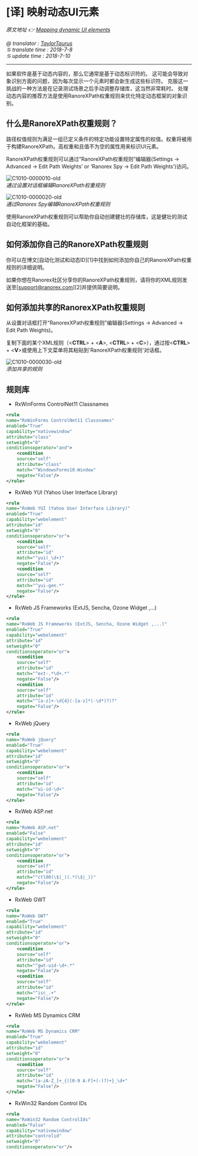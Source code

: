 # [译] 映射动态UI元素

*原文地址 👉 [Mapping dynamic UI elements][0]*

*@ translator : [TaylorTaurus](https://github.com/taylortaurus)*    
*♋ translate time : 2018-7-8*    
*♋ update time : 2018-7-10*  

---  

如果软件是基于动态内容的，那么它通常是基于动态标识符的。
这可能会导致对象识别方面的问题，因为每次显示一个元素时都会新生成这些标识符。
克服这一挑战的一种方法是在记录测试场景之后手动调整存储库，这当然非常耗时。
处理动态内容的推荐方法是使用RanoreXPath权重规则来优化特定动态框架的对象识别。  

## 什么是RanoreXPath权重规则？  

路径权值规则为满足一组已定义条件的特定功能设置特定属性的权值。权重将被用于构建RanoreXPath。高权重和且值不为空的属性用来标识UI元素。  

RanoreXPath权重规则可以通过“RanoreXPath权重规则”编辑器(Settings -> Advanced -> Edit Path Weights’ or ‘Ranorex Spy -> Edit Path Weights’)访问。  

![C1010-0000010-old](https://gitee.com/taylortaurus/RX_UserGuide_GitBook_Picbed/raw/master/RanorexStudioExpert/C1010-0000010-old.png)  
*通过设置对话框编辑RanoreXPath权重规则*

![C1010-0000020-old](https://gitee.com/taylortaurus/RX_UserGuide_GitBook_Picbed/raw/master/RanorexStudioExpert/C1010-0000020-old.png)  
*通过Ranorex Spy编辑RanoreXPath权重规则*

使用RanoreXPath权重规则可以帮助你自动创建健壮的存储库，这是健壮的测试自动化框架的基础。  


## 如何添加你自己的RanoreXPath权重规则

你可以在博文[自动化测试和动态ID][1]中找到如何添加你自己的RanoreXPath权重规则的详细说明。

如果你想在Ranorex社区分享你的RanoreXPath权重规则，请将你的XML规则发送至[support@ranorex.com][2]并提供简要说明。

## 如何添加共享的RanorexXPath权重规则

从设置对话框打开“RanorexXPath权重规则”编辑器(Settings -> Advanced -> Edit Path Weights)。

复制下面的某个XML规则（<**CTRL**> + <**A**>, <**CTRL**> + <**C**>），通过按<**CTRL**> + <**V**>或使用上下文菜单将其粘贴到'RanoreXPath权重规则'对话框。  

![C1010-0000030-old](https://gitee.com/taylortaurus/RX_UserGuide_GitBook_Picbed/raw/master/RanorexStudioExpert/C1010-0000030-old.png)  
*添加共享的规则*

## 规则库

- RxWinForms ControlNet11 Classnames

```xml
<rule  
name="RxWinForms ControlNet11 Classnames"  
enabled="True"  
capability="nativewindow"  
attribute="class"  
setweight="0"  
conditionsoperator="and">  
    <condition  
    source="self"  
    attribute="class"  
    match="^WindowsForms10.Window"  
    negate="False"/>  
</rule> 
```

- RxWeb YUI (Yahoo User Interface Library)

```xml
<rule  
name="RxWeb YUI (Yahoo User Interface Library)"  
enabled="True"  
capability="webelement"  
attribute="id"  
setweight="0"  
conditionsoperator="or">  
    <condition  
    source="self"  
    attribute="id"  
    match="^yui(_\d+)"  
    negate="False"/>  
    <condition  
    source="self"  
    attribute="id"  
    match="^yui-gen.*"  
    negate="False"/>  
</rule> 
```

- RxWeb JS Frameworks (ExtJS, Sencha, Ozone Widget ,...)

```xml
<rule  
name="RxWeb JS Frameworks (ExtJS, Sencha, Ozone Widget ,...)"  
enabled="True"  
capability="webelement"  
attribute="id"  
setweight="0"  
conditionsoperator="or">  
    <condition  
    source="self"  
    attribute="id"  
    match="^ext-.*\d+.*"  
    negate="False"/>  
    <condition  
    source="self"  
    attribute="id"  
    match="^[a-z]+-\d{4}(-[a-z]*(-\d*)?)?"  
    negate="False"/>  
</rule> 
```

- RxWeb jQuery

```xml
<rule  
name="RxWeb jQuery"  
enabled="True"  
capability="webelement"  
attribute="id"  
setweight="0"  
conditionsoperator="or">  
    <condition  
    source="self"  
    attribute="id"  
    match="^ui-id-\d+"  
    negate="False"/>  
</rule> 
```

- RxWeb ASP.net

```xml
<rule  
name="RxWeb ASP.net"  
enabled="False"  
capability="webelement"  
attribute="id"  
setweight="0"  
conditionsoperator="or">  
    <condition  
    source="self"  
    attribute="id"  
    match="^ctl00(\$|_)(.*(\$|_))"  
    negate="False"/>  
</rule>
```

- RxWeb GWT

```xml
<rule  
name="RxWeb GWT"  
enabled="True"  
capability="webelement"  
attribute="id"  
setweight="0"  
conditionsoperator="or">  
    <condition  
    source="self"  
    attribute="id"  
    match="^gwt-uid-\d+.*"  
    negate="False"/>  
    <condition  
    source="self"  
    attribute="id"  
    match="^isc_.+"  
    negate="False"/>  
</rule>
```

- RxWeb MS Dynamics CRM

```xml
<rule  
name="RxWeb MS Dynamics CRM"  
enabled="True"  
capability="webelement"  
attribute="id"  
setweight="0"  
conditionsoperator="or">  
    <condition  
    source="self"  
    attribute="id"  
    match="[a-zA-Z_]+_{([0-9 A-F]+(-)?)+}_\d+"  
    negate="False"/>  
</rule>
```

- RxWin32 Random Control IDs

```xml
<rule  
name="RxWin32 Random ControlIds"  
enabled="False"  
capability="nativewindow"  
attribute="controlid"  
setweight="0"  
conditionsoperator="or"/>
```  



[0]: https://www.ranorex.com/help/latest/ranorex-studio-expert/mapping-dynamic-ui-elements/

